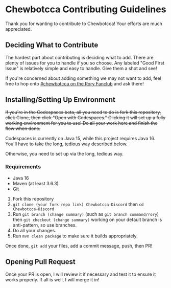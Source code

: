 # Chewbotcca Contributing Guidelines

Thank you for wanting to contribute to Chewbotcca! Your efforts are much appreciated.

## Deciding What to Contribute

The hardest part about contributing is deciding what to add.
There are plenty of issues for you to handle if you so choose.
Any labeled "Good First Issue" is relatively simple and easy to handle. Give them a shot and see!

If you're concerned about adding something we may not want to add, feel free to hop onto [#chewbotcca on the Rory Fanclub](https://discord.gg/UjxQ3Bh) and ask there!

## Installing/Setting Up Environment

~~If you're in the Codespaces beta, all you need to do is fork this repository, click Clone, then click "Open with Codespaces."
Clicking it will set up a fully working environment for you to use! Do all your work here and finish the flow when done.~~

Codespaces is currently on Java 15, while this project requires Java 16. You'll have to take the long, tedious way described below.

Otherwise, you need to set up via the long, tedious way.

### Requirements

* Java 16
* Maven (at least 3.6.3)
* Git

1) Fork this repository
2) `git clone (your fork repo link) Chewbotcca-Discord` then `cd Chewbotcca-Discord`
3) Run `git branch (change summary)` (such as `git branch command/rory`) then `git checkout (change summary)` working on your default branch is anti-pattern, so use branches.
4) Do all your changes.
5) Run `mvn clean package` to make sure it builds appropriately.

Once done, `git add` your files, add a commit message, push, then PR!

## Opening Pull Request

Once your PR is open, I will review it if necessary and test it to ensure it works properly. If all is well, I will merge it in!
